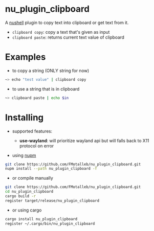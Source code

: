 # nu_plugin_clipboard

A [nushell](https://www.nushell.sh/) plugin to copy text into clipboard or get text from it.

* `clipboard copy`: copy a text that's given as input
* `clipboard paste`: returns current text value of clipboard

# Examples

* to copy a string (ONLY string for now)

```bash
~> echo "test value" | clipboard copy 
```

* to use a string that is in clipboard

```bash
~> clipboard paste | echo $in
```

# Installing

* supported features:
  * **use-wayland**: will prioritize wayland api but will falls back to X11 protocol on error

* using [nupm](https://github.com/nushell/nupm)

```bash
git clone https://github.com/FMotalleb/nu_plugin_clipboard.git
nupm install --path nu_plugin_clipboard -f
```

* or compile manually

```bash
git clone https://github.com/FMotalleb/nu_plugin_clipboard.git
cd nu_plugin_clipboard
cargo build -r
register target/release/nu_plugin_clipboard
```

* or using cargo

```bash
cargo install nu_plugin_clipboard
register ~/.cargo/bin/nu_plugin_clipboard
```
